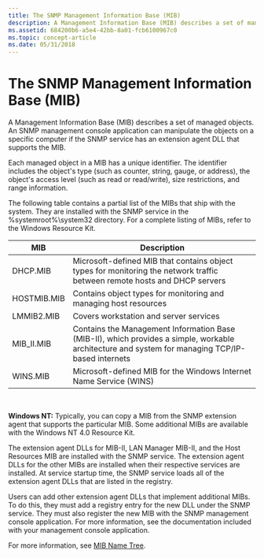 ```yaml
---
title: The SNMP Management Information Base (MIB)
description: A Management Information Base (MIB) describes a set of managed objects. An SNMP management console application can manipulate the objects on a specific computer if the SNMP service has an extension agent DLL that supports the MIB.
ms.assetid: 684200b6-a5e4-42bb-8a01-fcb6100967c0
ms.topic: concept-article
ms.date: 05/31/2018
---
```


# The SNMP Management Information Base (MIB)

A Management Information Base (MIB) describes a set of managed objects. An SNMP management console application can manipulate the objects on a specific computer if the SNMP service has an extension agent DLL that supports the MIB.

Each managed object in a MIB has a unique identifier. The identifier includes the object's type (such as counter, string, gauge, or address), the object's access level (such as read or read/write), size restrictions, and range information.

The following table contains a partial list of the MIBs that ship with the system. They are installed with the SNMP service in the %systemroot%\\system32 directory. For a complete listing of MIBs, refer to the Windows Resource Kit.



| MIB         | Description                                                                                                                                      |
|-------------|--------------------------------------------------------------------------------------------------------------------------------------------------|
| DHCP.MIB    | Microsoft-defined MIB that contains object types for monitoring the network traffic between remote hosts and DHCP servers                        |
| HOSTMIB.MIB | Contains object types for monitoring and managing host resources                                                                                 |
| LMMIB2.MIB  | Covers workstation and server services                                                                                                           |
| MIB\_II.MIB | Contains the Management Information Base (MIB-II), which provides a simple, workable architecture and system for managing TCP/IP-based internets |
| WINS.MIB    | Microsoft-defined MIB for the Windows Internet Name Service (WINS)                                                                               |



 

**Windows NT:** Typically, you can copy a MIB from the SNMP extension agent that supports the particular MIB. Some additional MIBs are available with the Windows NT 4.0 Resource Kit.

The extension agent DLLs for MIB-II, LAN Manager MIB-II, and the Host Resources MIB are installed with the SNMP service. The extension agent DLLs for the other MIBs are installed when their respective services are installed. At service startup time, the SNMP service loads all of the extension agent DLLs that are listed in the registry.

Users can add other extension agent DLLs that implement additional MIBs. To do this, they must add a registry entry for the new DLL under the SNMP service. They must also register the new MIB with the SNMP management console application. For more information, see the documentation included with your management console application.

For more information, see [MIB Name Tree](mib-name-tree.md).

 

 





